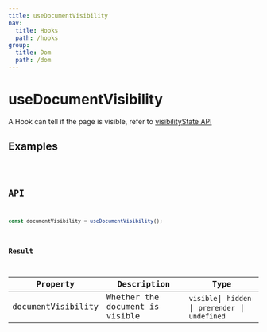 ```yaml
---
title: useDocumentVisibility
nav:
  title: Hooks
  path: /hooks
group:
  title: Dom
  path: /dom
---
```


# useDocumentVisibility

A Hook can tell if the page is visible, refer to [visibilityState API](https://developer.mozilla.org/docs/Web/API/Document/visibilityState)

## Examples

<code src="./demo/demo1.tsx" />

## API

```typescript
const documentVisibility = useDocumentVisibility();
```

### Result
| Property    | Description                      | Type                   |
|---------|----------------------------------------------|------------------------|
| documentVisibility | Whether the document is visible | `visible`\| `hidden` \| `prerender`  \| `undefined` |
